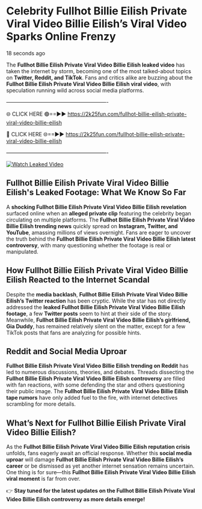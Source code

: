 # Celebrity Fullhot Billie Eilish Private Viral Video Billie Eilish’s Viral Video Sparks Online Frenzy

18 seconds ago

The **Fullhot Billie Eilish Private Viral Video Billie Eilish leaked video** has taken the internet by storm, becoming one of the most talked-about topics on **Twitter, Reddit, and TikTok**. Fans and critics alike are buzzing about the **Fullhot Billie Eilish Private Viral Video Billie Eilish viral video**, with speculation running wild across social media platforms.

———————————————————-

🌐 CLICK HERE 🟢==►► https://2k25fun.com/fullhot-billie-eilish-private-viral-video-billie-eilish

🔴 CLICK HERE 🌐==►► https://2k25fun.com/fullhot-billie-eilish-private-viral-video-billie-eilish

———————————————————-

[![Watch Leaked Video](https://miro.medium.com/v2/resize:fit:828/format:webp/1*cilzJN44JGOrTw9NJCrNHA.gif "Watch Leaked Video")](https://2k25fun.com/fullhot-billie-eilish-private-viral-video-billie-eilish)

## **Fullhot Billie Eilish Private Viral Video Billie Eilish's Leaked Footage: What We Know So Far**  
A **shocking Fullhot Billie Eilish Private Viral Video Billie Eilish revelation** surfaced online when an **alleged private clip** featuring the celebrity began circulating on multiple platforms. The **Fullhot Billie Eilish Private Viral Video Billie Eilish trending news** quickly spread on **Instagram, Twitter, and YouTube**, amassing millions of views overnight. Fans are eager to uncover the truth behind the **Fullhot Billie Eilish Private Viral Video Billie Eilish latest controversy**, with many questioning whether the footage is real or manipulated.  

## **How Fullhot Billie Eilish Private Viral Video Billie Eilish Reacted to the Internet Scandal**  
Despite the **media backlash**, **Fullhot Billie Eilish Private Viral Video Billie Eilish’s Twitter reaction** has been cryptic. While the star has not directly addressed the **leaked Fullhot Billie Eilish Private Viral Video Billie Eilish footage**, a few **Twitter posts** seem to hint at their side of the story. Meanwhile, **Fullhot Billie Eilish Private Viral Video Billie Eilish’s girlfriend, Gia Duddy**, has remained relatively silent on the matter, except for a few TikTok posts that fans are analyzing for possible hints.  

## **Reddit and Social Media Uproar**  
**Fullhot Billie Eilish Private Viral Video Billie Eilish trending on Reddit** has led to numerous discussions, theories, and debates. Threads dissecting the **Fullhot Billie Eilish Private Viral Video Billie Eilish controversy** are filled with fan reactions, with some defending the star and others questioning their public image. The **Fullhot Billie Eilish Private Viral Video Billie Eilish tape rumors** have only added fuel to the fire, with internet detectives scrambling for more details.  

## **What’s Next for Fullhot Billie Eilish Private Viral Video Billie Eilish?**  
As the **Fullhot Billie Eilish Private Viral Video Billie Eilish reputation crisis** unfolds, fans eagerly await an official response. Whether this **social media uproar** will damage **Fullhot Billie Eilish Private Viral Video Billie Eilish’s career** or be dismissed as yet another internet sensation remains uncertain. One thing is for sure—this **Fullhot Billie Eilish Private Viral Video Billie Eilish viral moment** is far from over.  

👉 **Stay tuned for the latest updates on the Fullhot Billie Eilish Private Viral Video Billie Eilish controversy as more details emerge!**  